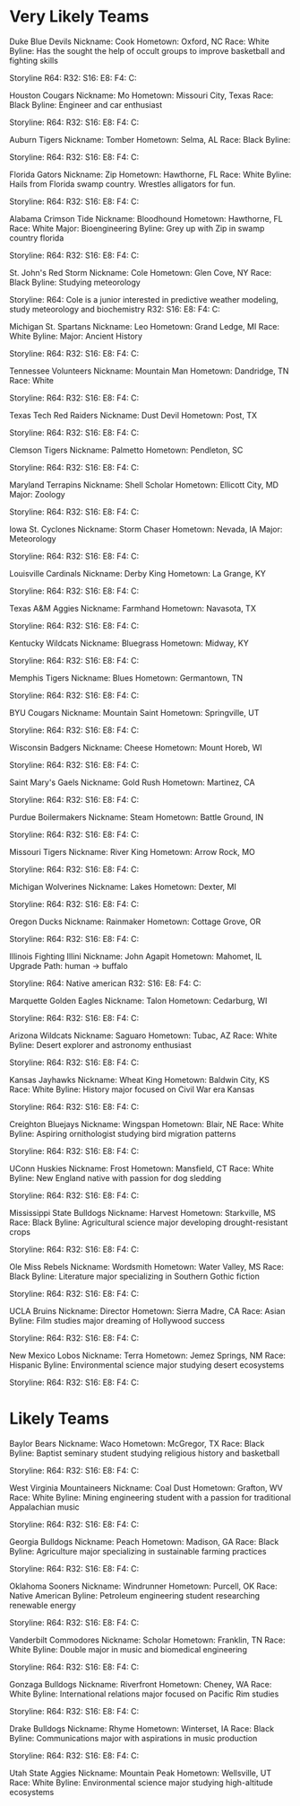 # Very Likely Teams

Duke Blue Devils
Nickname: Cook
Hometown: Oxford, NC
Race: White
Byline: Has the sought the help of occult groups to improve basketball and fighting skills

Storyline
R64:
R32:
S16:
E8:
F4:
C:

Houston Cougars
Nickname: Mo
Hometown: Missouri City, Texas
Race: Black
Byline: Engineer and car enthusiast

Storyline:
R64:
R32:
S16:
E8:
F4:
C:

Auburn Tigers
Nickname: Tomber
Hometown: Selma, AL
Race: Black
Byline:

Storyline:
R64:
R32:
S16:
E8:
F4:
C:

Florida Gators
Nickname: Zip
Hometown: Hawthorne, FL
Race: White
Byline: Hails from Florida swamp country. Wrestles alligators for fun.

Storyline:
R64:
R32:
S16:
E8:
F4:
C:

Alabama Crimson Tide
Nickname: Bloodhound
Hometown: Hawthorne, FL
Race: White
Major: Bioengineering
Byline: Grey up with Zip in swamp country florida

Storyline:
R64:
R32:
S16:
E8:
F4:
C:

St. John's Red Storm
Nickname: Cole
Hometown: Glen Cove, NY
Race: Black
Byline: Studying meteorology

Storyline:
R64: Cole is a junior interested in predictive weather modeling, study meteorology and biochemistry
R32:
S16:
E8:
F4:
C:

Michigan St. Spartans
Nickname: Leo
Hometown: Grand Ledge, MI
Race: White
Byline:
Major: Ancient History

Storyline:
R64:
R32:
S16:
E8:
F4:
C:

Tennessee Volunteers
Nickname: Mountain Man
Hometown: Dandridge, TN
Race: White

Storyline:
R64:
R32:
S16:
E8:
F4:
C:

Texas Tech Red Raiders
Nickname: Dust Devil
Hometown: Post, TX

Storyline:
R64:
R32:
S16:
E8:
F4:
C:

Clemson Tigers
Nickname: Palmetto
Hometown: Pendleton, SC

Storyline:
R64:
R32:
S16:
E8:
F4:
C:

Maryland Terrapins
Nickname: Shell Scholar
Hometown: Ellicott City, MD
Major: Zoology

Storyline:
R64:
R32:
S16:
E8:
F4:
C:

Iowa St. Cyclones
Nickname: Storm Chaser
Hometown: Nevada, IA
Major: Meteorology

Storyline:
R64:
R32:
S16:
E8:
F4:
C:

Louisville Cardinals
Nickname: Derby King
Hometown: La Grange, KY

Storyline:
R64:
R32:
S16:
E8:
F4:
C:

Texas A&M Aggies
Nickname: Farmhand
Hometown: Navasota, TX

Storyline:
R64:
R32:
S16:
E8:
F4:
C:

Kentucky Wildcats
Nickname: Bluegrass
Hometown: Midway, KY

Storyline:
R64:
R32:
S16:
E8:
F4:
C:

Memphis Tigers
Nickname: Blues
Hometown: Germantown, TN

Storyline:
R64:
R32:
S16:
E8:
F4:
C:

BYU Cougars
Nickname: Mountain Saint
Hometown: Springville, UT

Storyline:
R64:
R32:
S16:
E8:
F4:
C:

Wisconsin Badgers
Nickname: Cheese
Hometown: Mount Horeb, WI

Storyline:
R64:
R32:
S16:
E8:
F4:
C:

Saint Mary's Gaels
Nickname: Gold Rush
Hometown: Martinez, CA

Storyline:
R64:
R32:
S16:
E8:
F4:
C:

Purdue Boilermakers
Nickname: Steam
Hometown: Battle Ground, IN

Storyline:
R64:
R32:
S16:
E8:
F4:
C:

Missouri Tigers
Nickname: River King
Hometown: Arrow Rock, MO

Storyline:
R64:
R32:
S16:
E8:
F4:
C:

Michigan Wolverines
Nickname: Lakes
Hometown: Dexter, MI

Storyline:
R64:
R32:
S16:
E8:
F4:
C:

Oregon Ducks
Nickname: Rainmaker
Hometown: Cottage Grove, OR

Storyline:
R64:
R32:
S16:
E8:
F4:
C:

Illinois Fighting Illini
Nickname: John Agapit
Hometown: Mahomet, IL
Upgrade Path: human -> buffalo

Storyline:
R64: Native american
R32:
S16:
E8:
F4:
C:

Marquette Golden Eagles
Nickname: Talon
Hometown: Cedarburg, WI

Storyline:
R64:
R32:
S16:
E8:
F4:
C:

Arizona Wildcats
Nickname: Saguaro
Hometown: Tubac, AZ
Race: White
Byline: Desert explorer and astronomy enthusiast

Storyline:
R64:
R32:
S16:
E8:
F4:
C:

Kansas Jayhawks
Nickname: Wheat King
Hometown: Baldwin City, KS
Race: White
Byline: History major focused on Civil War era Kansas

Storyline:
R64:
R32:
S16:
E8:
F4:
C:

Creighton Bluejays
Nickname: Wingspan
Hometown: Blair, NE
Race: White
Byline: Aspiring ornithologist studying bird migration patterns

Storyline:
R64:
R32:
S16:
E8:
F4:
C:

UConn Huskies
Nickname: Frost
Hometown: Mansfield, CT
Race: White
Byline: New England native with passion for dog sledding

Storyline:
R64:
R32:
S16:
E8:
F4:
C:

Mississippi State Bulldogs
Nickname: Harvest
Hometown: Starkville, MS
Race: Black
Byline: Agricultural science major developing drought-resistant crops

Storyline:
R64:
R32:
S16:
E8:
F4:
C:

Ole Miss Rebels
Nickname: Wordsmith
Hometown: Water Valley, MS
Race: Black
Byline: Literature major specializing in Southern Gothic fiction

Storyline:
R64:
R32:
S16:
E8:
F4:
C:

UCLA Bruins
Nickname: Director
Hometown: Sierra Madre, CA
Race: Asian
Byline: Film studies major dreaming of Hollywood success

Storyline:
R64:
R32:
S16:
E8:
F4:
C:

New Mexico Lobos
Nickname: Terra
Hometown: Jemez Springs, NM
Race: Hispanic
Byline: Environmental science major studying desert ecosystems

Storyline:
R64:
R32:
S16:
E8:
F4:
C:

# Likely Teams

Baylor Bears
Nickname: Waco
Hometown: McGregor, TX
Race: Black
Byline: Baptist seminary student studying religious history and basketball

Storyline:
R64:
R32:
S16:
E8:
F4:
C:

West Virginia Mountaineers
Nickname: Coal Dust
Hometown: Grafton, WV
Race: White
Byline: Mining engineering student with a passion for traditional Appalachian music

Storyline:
R64:
R32:
S16:
E8:
F4:
C:

Georgia Bulldogs
Nickname: Peach
Hometown: Madison, GA
Race: Black
Byline: Agriculture major specializing in sustainable farming practices

Storyline:
R64:
R32:
S16:
E8:
F4:
C:

Oklahoma Sooners
Nickname: Windrunner
Hometown: Purcell, OK
Race: Native American
Byline: Petroleum engineering student researching renewable energy

Storyline:
R64:
R32:
S16:
E8:
F4:
C:

Vanderbilt Commodores
Nickname: Scholar
Hometown: Franklin, TN
Race: White
Byline: Double major in music and biomedical engineering

Storyline:
R64:
R32:
S16:
E8:
F4:
C:

Gonzaga Bulldogs
Nickname: Riverfront
Hometown: Cheney, WA
Race: White
Byline: International relations major focused on Pacific Rim studies

Storyline:
R64:
R32:
S16:
E8:
F4:
C:

Drake Bulldogs
Nickname: Rhyme
Hometown: Winterset, IA
Race: Black
Byline: Communications major with aspirations in music production

Storyline:
R64:
R32:
S16:
E8:
F4:
C:

Utah State Aggies
Nickname: Mountain Peak
Hometown: Wellsville, UT
Race: White
Byline: Environmental science major studying high-altitude ecosystems
